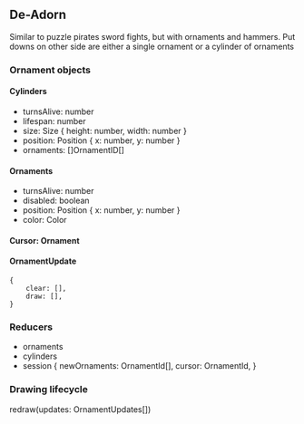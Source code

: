 ## De-Adorn
Similar to puzzle pirates sword fights, but with ornaments and hammers. Put downs on other side are either a single ornament or a cylinder of ornaments

### Ornament objects
#### Cylinders
- turnsAlive: number
- lifespan: number
- size: Size { height: number, width: number }
- position: Position { x: number, y: number }
- ornaments: []OrnamentID[]

#### Ornaments
- turnsAlive: number
- disabled: boolean
- position: Position { x: number, y: number }
- color: Color

#### Cursor: Ornament

#### OrnamentUpdate
```
{
    clear: [],
    draw: [],
}
```

### Reducers
- ornaments
- cylinders
- session {
    newOrnaments: OrnamentId[],
    cursor: OrnamentId,
}

### Drawing lifecycle
redraw(updates: OrnamentUpdates[])
